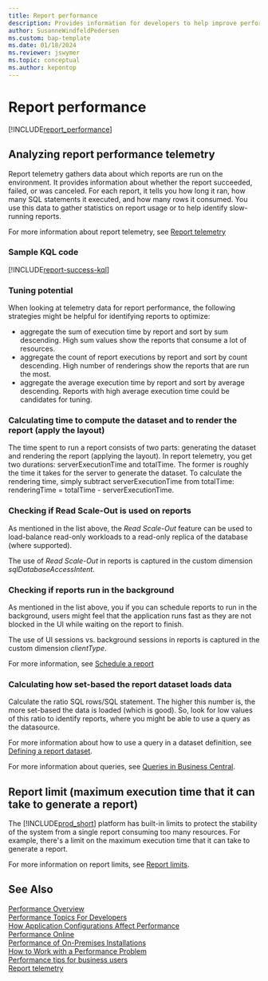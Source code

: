```yaml
---
title: Report performance
description: Provides information for developers to help improve performance for Business Central reports.
author: SusanneWindfeldPedersen
ms.custom: bap-template
ms.date: 01/18/2024
ms.reviewer: jswymer
ms.topic: conceptual
ms.author: kepontop
---
```


# Report performance

[!INCLUDE[report_performance](../includes/include-report-performance.md)]


## Analyzing report performance telemetry 

Report telemetry gathers data about which reports are run on the environment. It provides information about whether the report succeeded, failed, or was canceled. For each report, it tells you how long it ran, how many SQL statements it executed, and how many rows it consumed. You use this data to gather statistics on report usage or to help identify slow-running reports.

For more information about report telemetry, see [Report telemetry](../administration/telemetry-reports-trace.md)

### Sample KQL code

[!INCLUDE[report-success-kql](../includes/include-telemetry-report-success-kql.md)]

### Tuning potential
When looking at telemetry data for report performance, the following strategies might be helpful for identifying reports to optimize:
* aggregate the sum of execution time by report and sort by sum descending. High sum values show the reports that consume a lot of resources.
* aggregate the count of report executions by report and sort by count descending. High number of renderings show the reports that are run the most. 
* aggregate the average execution time by report and sort by average descending. Reports with high average execution time could be candidates for tuning.

### Calculating time to compute the dataset and to render the report (apply the layout)
The time spent to run a report consists of two parts: generating the dataset and rendering the report (applying the layout). In report telemetry, you get two durations: serverExecutionTime and totalTime. The former is roughly the time it takes for the server to generate the dataset. To calculate the rendering time, simply subtract serverExecutionTime from totalTime: renderingTime = totalTime - serverExecutionTime.

### Checking if Read Scale-Out is used on reports
As mentioned in the list above, the _Read Scale-Out_ feature can be used to load-balance read-only workloads to a read-only replica of the database (where supported). 

The use of _Read Scale-Out_ in reports is captured in the custom dimension _sqlDatabaseAccessIntent_.

### Checking if reports run in the background
As mentioned in the list above, you if you can schedule reports to run in the background, users might feel that the application runs fast as they are not blocked in the UI while waiting on the report to finish.

The use of UI sessions vs. background sessions in reports is captured in the custom dimension _clientType_.

For more information, see [Schedule a report](/dynamics365/business-central/ui-work-report#ScheduleReport.md)

### Calculating how set-based the report dataset loads data
Calculate the ratio SQL rows/SQL statement. The higher this number is, the more set-based the data is loaded (which is good). So, look for low values of this ratio to identify reports, where you might be able to use a query as the datasource.

For more information about how to use a query in a dataset definition, see [Defining a report dataset](../developer/devenv-report-dataset.md).

For more information about queries, see [Queries in Business Central](../developer/devenv-query-overview.md).


## Report limit (maximum execution time that it can take to generate a report)

The [!INCLUDE[prod_short](includes/prod_short.md)] platform has built-in limits to protect the stability of the system from a single report consuming too many resources. For example, there's a limit on the maximum execution time that it can take to generate a report.

For more information on report limits, see [Report limits](devenv-report-object.md#report-limits).


## See Also

[Performance Overview](../performance/performance-overview.md)  
[Performance Topics For Developers](../performance/performance-developer.md)  
[How Application Configurations Affect Performance](../performance/performance-application.md)  
[Performance Online](../performance/performance-online.md)  
[Performance of On-Premises Installations](../performance/performance-onprem.md)  
[How to Work with a Performance Problem](../performance/performance-work-perf-problem.md)  
[Performance tips for business users](../performance/performance-users.md)  
[Report telemetry](../administration/telemetry-reports-trace.md)
